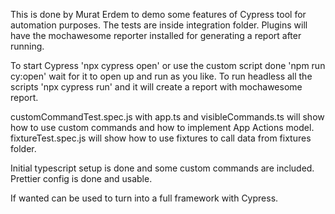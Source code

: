 This is done by Murat Erdem to demo some features of Cypress tool for automation purposes.
The tests are inside integration folder.
Plugins will have the mochawesome reporter installed for generating a report after running.

To start Cypress 'npx cypress open' or use the custom script done 'npm run cy:open' wait for it to open up and run as you like.
To run headless all the scripts 'npx cypress run' and it will create a report with mochawesome report. 

customCommandTest.spec.js with app.ts and visibleCommands.ts will show how to use custom commands and how to implement App Actions model.
fixtureTest.spec.js will show how to use fixtures to call data from fixtures folder.

Initial typescript setup is done and some custom commands are included.
Prettier config is done and usable.

If wanted can be used to turn into a full framework with Cypress.